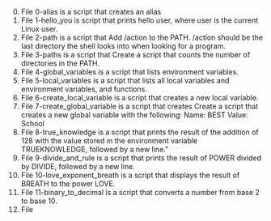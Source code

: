 0. File 0-alias is a script that creates an alias
1. File 1-hello_you is  script that prints hello user, where user is the current Linux user.
2. File 2-path is a script that Add /action to the PATH. /action should be the last directory the shell looks into when looking for a program.
3. File 3-paths is a script that Create a script that counts the number of directories in the PATH.
4. File 4-global_variables is a script that lists environment variables.
5. File 5-local_variables is a script that lists all local variables and environment variables, and functions.
6. File 6-create_local_variable is a script that creates a new local variable.
7. File 7-create_global_variable is a script that creates Create a script that creates a new global variable with the following:
Name: BEST
Value: School
8. File 8-true_knowledge is a script that prints the result of the addition of 128 with the value stored in the environment variable TRUEKNOWLEDGE, followed by a new line."
9. File 9-divide_and_rule is a script that prints the result of POWER divided by DIVIDE, followed by a new line.
10. File 10-love_exponent_breath is  a script that displays the result of BREATH to the power LOVE.
11. File 11-binary_to_decimal is  a script that converts a number from base 2 to base 10.
12. File 
 
